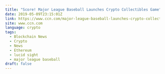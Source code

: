 ```yaml
---
title: "Score! Major League Baseball Launches Crypto Collectibles Game"
date: 2019-05-09T23:15:01Z
link: https://www.ccn.com/major-league-baseball-launches-crypto-collectibles?utm_medium=RSS&utm_source=news.12bit.vn
site: www.ccn.com
language: crypto
tags:
  - Blockchain News
  - Crypto
  - News
  - Ethereum
  - lucid sight
  - major league baseball
draft: false
---
```

